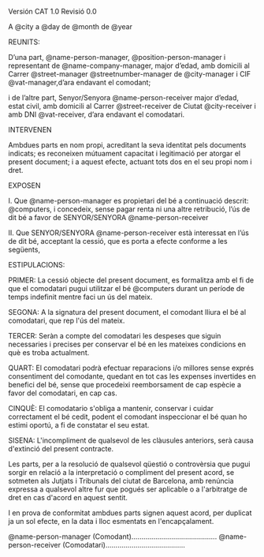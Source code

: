 Versión CAT 1.0  Revisió 0.0

A @city a @day de @month de @year
 
REUNITS:

D’una part, @name-person-manager, @position-person-manager i representant de @name-company-manager, major d’edad, amb domicili al Carrer @street-manager @streetnumber-manager de @city-manager i CIF @vat-manager,d’ara endavant el comodant;

i de l’altre part, Senyor/Senyora @name-person-receiver major d’edad, estat civil, amb domicili al Carrer @street-receiver de Ciutat @city-receiver i amb DNI @vat-receiver, d’ara endavant el comodatari.

INTERVENEN

Ambdues parts en nom propi, acreditant la seva identitat pels documents indicats; es reconeixen mútuament capacitat i legitimació per atorgar el present document; i a aquest efecte, actuant tots dos en el seu propi nom i dret.

EXPOSEN

I. Que @name-person-manager es propietari del bé a continuació descrit: @computers, i concedeix, sense pagar renta ni una altre retribució, l’ús de dit bé a favor de SENYOR/SENYORA @name-person-receiver

II. Que SENYOR/SENYORA @name-person-receiver està interessat en l’ús de dit bé, acceptant  la cessió, que es porta a efecte conforme a les següents,

ESTIPULACIONS:

PRIMER: La cessió objecte del present document, es formalitza amb el fi de que el comodatari pugui utilitzar el bé @computers durant un període de temps indefinit mentre faci un ús del mateix.

SEGONA: A la signatura del present document, el comodant lliura el bé  al comodatari, que rep l'ús del mateix.

TERCER: Seràn a compte del comodatari les despeses que siguin necessaries i precises per conservar el bé en les mateixes condicions en què es troba actualment.

QUART: El comodatari podrà efectuar reparacions i/o millores sense exprés consentiment del comodante, quedant en tot cas les expenses invertides en benefici del bé, sense que procedeixi reemborsament de cap espècie a favor del comodatari, en cap cas.

CINQUÈ: El comodatario s'obliga a mantenir, conservar i cuidar correctament el bé cedit, podent el comodant inspeccionar el bé quan ho estimi oportú, a fi de constatar el seu estat.

SISENA: L'incompliment de qualsevol de les clàusules anteriors, serà causa d'extinció del present contracte.

Les parts, per a la resolució de qualsevol qüestió o controvèrsia que pugui sorgir en relació a la interpretació o compliment del present acord, se sotmeten als Jutjats i Tribunals del ciutat de Barcelona, amb renúncia expressa a qualsevol altre fur que pogués ser aplicable o a l'arbitratge de dret en cas d'acord en aquest sentit.

I en prova de conformitat ambdues parts signen aquest acord, per duplicat ja un sol efecte, en la data i lloc esmentats en l'encapçalament.

@name-person-manager (Comodant)...........................................
@name-person-receiver (Comodatari)........................................
